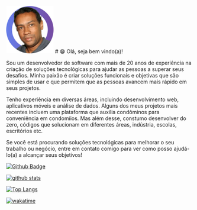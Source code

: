 <img src="https://github.com/OberdanBrito/OberdanBrito/blob/95409f8d18dbcc1be009fed6e4e0f9108b03fe38/profile-pic.png" width="128"/>
# 😁 Olá, seja bem vindo(a)! 

Sou um desenvolvedor de software com mais de 20 anos de experiência na criação de soluções tecnológicas para ajudar as pessoas a superar seus desafios. Minha paixão é criar soluções funcionais e objetivas que são simples de usar e que permitem que as pessoas avancem mais rápido em seus projetos.

Tenho experiência em diversas áreas, incluindo desenvolvimento web, aplicativos móveis e análise de dados. Alguns dos meus projetos mais recentes incluem uma plataforma que auxilia condôminos para conveniência em condomíios. Mas além desse, constumo desenvolver do zero, códigos que solucionam em diferentes áreas, indústria, escolas, escritórios etc.

Se você está procurando soluções tecnológicas para melhorar o seu trabalho ou negócio, entre em contato comigo para ver como posso ajudá-lo(a) a alcançar seus objetivos!

[![Github Badge](https://img.shields.io/github/followers/oberdanbrito?label=Seguir&style=social)](https://github.com/oberdanbrito)

[![github stats](https://github-readme-stats.vercel.app/api?username=oberdanbrito&count_private=true&include_all_commits=true&show_icons=true?theme=buefy)](https://github.com/oberdanbrito/github-readme-stats)

[![Top Langs](https://github-readme-stats.vercel.app/api/top-langs/?username=oberdanbrito)](https://github.com/oberdanbrito/github-readme-stats)

[![wakatime](https://wakatime.com/badge/user/eb9c14f3-847b-4b7f-be05-24cba40f2b44.svg)](https://wakatime.com/@eb9c14f3-847b-4b7f-be05-24cba40f2b44)
